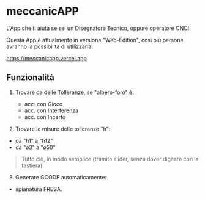 # meccanicAPP

L'App che ti aiuta se sei un Disegnatore Tecnico, oppure operatore CNC!

Questa App è attualmente in versione "Web-Edition", così più persone avranno la possibilità di utilizzarla!

https://meccanicapp.vercel.app 

## Funzionalità

1. Trovare da delle Tolleranze, se "albero-foro" è:
   - acc. con Gioco
   - acc. con Interferenza
   - acc. con Incerto

2. Trovare le misure delle tolleranze "h":

- da "h1" a "h12"
- da "ø3" a "ø50"

> Tutto ciò, in modo semplice (tramite slider, senza dover digitare con la tastiera)

3. Generare GCODE automaticamente:

- spianatura FRESA.
